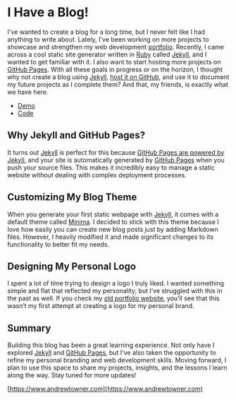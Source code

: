 
# I Have a Blog!

I've wanted to create a blog for a long time, but I never felt like I had anything to write about. Lately, I've been working on more projects to showcase and strengthen my web development [portfolio](https://andrewtowner.com). Recently, I came across a cool static site generator written in [Ruby](https://www.ruby-lang.org/en/) called [Jekyll](https://jekyllrb.com/), and I wanted to get familiar with it. I also want to start hosting more projects on [GitHub Pages](https://pages.github.com/). With all these goals in progress or on the horizon, I thought why not create a blog using [Jekyll](https://jekyllrb.com/), [host it on GitHub](https://github.com/keytonic/keytonic.github.io), and use it to document my future projects as I complete them? And that, my friends, is exactly what we have here.

- [Demo](https://www.andrewtowner.com)
- [Code](https://github.com/keytonic/keytonic.github.io)

## Why Jekyll and GitHub Pages?

It turns out [Jekyll](https://jekyllrb.com/) is perfect for this because [GitHub Pages are powered by Jekyll](https://jekyllrb.com/docs/github-pages/), and your site is automatically generated by [GitHub Pages](https://pages.github.com/) when you push your source files. This makes it incredibly easy to manage a static website without dealing with complex deployment processes.

## Customizing My Blog Theme


When you generate your first static webpage with [Jekyll](https://jekyllrb.com/), it comes with a default theme called [Minima](https://github.com/jekyll/minima). I decided to stick with this theme because I love how easily you can create new blog posts just by adding Markdown files. However, I heavily modified it and made significant changes to its functionality to better fit my needs.

## Designing My Personal Logo


I spent a lot of time trying to design a logo I truly liked. I wanted something simple and flat that reflected my personality, but I’ve struggled with this in the past as well. If you check my [old portfolio website](https://keytonic.github.io/Old-Portfolio), you’ll see that this wasn’t my first attempt at creating a logo for my personal brand.

## Summary

Building this blog has been a great learning experience. Not only have I explored [Jekyll](https://jekyllrb.com/) and [GitHub Pages](https://pages.github.com/), but I’ve also taken the opportunity to refine my personal branding and web development skills. Moving forward, I plan to use this space to share my projects, insights, and the lessons I learn along the way. Stay tuned for more updates!

[https://www.andrewtowner.com](https://www.andrewtowner.com)


<!-- TODO ✓

- edit custom 404 

-->
